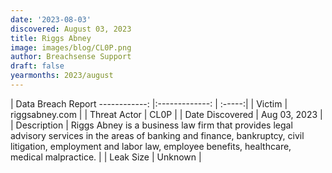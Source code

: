 ```yaml
---
date: '2023-08-03'
discovered: August 03, 2023
title: Riggs Abney
image: images/blog/CL0P.png
author: Breachsense Support
draft: false
yearmonths: 2023/august
---
```



| Data Breach Report
------------:     |:-------------:    | :-----:|
| Victim      | riggsabney.com      | 
| Threat Actor      | CL0P      | 
| Date Discovered      | Aug 03, 2023      | 
| Description      | Riggs Abney is a business law firm that provides legal advisory services in the areas of banking and finance, bankruptcy, civil litigation, employment and labor law, employee benefits, healthcare, medical malpractice.      | 
| Leak Size      | Unknown      | 

